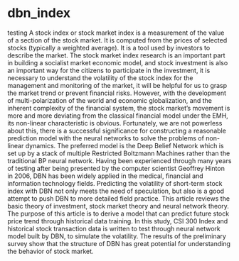 # dbn_index
testing 
A stock index or stock market index is a measurement of the value of a section of the stock market. It is computed from the prices of selected stocks (typically a weighted average). It is a tool used by investors to describe the market. The stock market index research is an important part in building a socialist market economic model, and stock investment is also an important way for the citizens to participate in the investment, it is necessary to understand the volatility of the stock index for the management and monitoring of the market, it will be helpful for us to grasp the market trend or prevent financial risks. However, with the development of multi-polarization of the world and economic globalization, and the inherent complexity of the financial system, the stock market’s movement is more and more deviating from the classical financial model under the EMH, its non-linear characteristic is obvious.
Fortunately, we are not powerless about this, there is a successful significance for constructing a reasonable prediction model with the neural networks to solve the problems of non-linear dynamics. The preferred model is the Deep Belief Network which is set up by a stack of multiple Restricted Boltzmann Machines rather than the traditional BP neural network. Having been experienced through many years of testing after being presented by the computer scientist Geoffrey Hinton in 2006, DBN has been widely applied in the medical, financial and information technology fields. Predicting the volatility of short-term stock index with DBN not only meets the need of speculation, but also is a good attempt to push DBN to more detailed field practice.
This article reviews the basic theory of investment, stock market theory and neural network theory. The purpose of this article is to derive a model that can predict future stock price trend through historical data training. In this study, CSI 300 Index and historical stock transaction data is written to test through neural network model built by DBN, to simulate the volatility. The results of the preliminary survey show that the structure of DBN has great potential for understanding the behavior of stock market.
